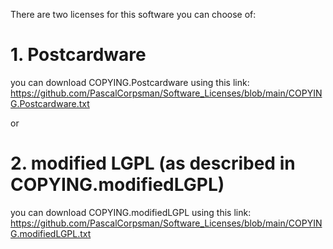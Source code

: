 There are two licenses for this software you can choose of:
# 1. Postcardware                                              
  you can download COPYING.Postcardware using this link: <br>
  https://github.com/PascalCorpsman/Software_Licenses/blob/main/COPYING.Postcardware.txt 

or
# 2. modified LGPL (as described in COPYING.modifiedLGPL)
  you can download COPYING.modifiedLGPL using this link: <br>
  https://github.com/PascalCorpsman/Software_Licenses/blob/main/COPYING.modifiedLGPL.txt 


